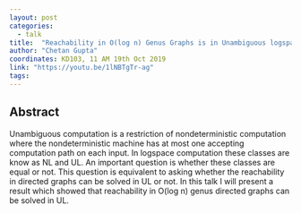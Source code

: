 ```yaml
---
layout: post
categories:
  - talk
title:  "Reachability in O(log n) Genus Graphs is in Unambiguous logspace"
author: "Chetan Gupta"
coordinates: KD103, 11 AM 19th Oct 2019
link: "https://youtu.be/1lNBTgTr-ag"
tags: 
---
```

## Abstract

Unambiguous computation is a restriction of nondeterministic computation where the nondeterministic machine has at most one accepting computation path on each input.  In logspace computation these classes are know as NL and UL.  An important question is whether these classes are equal or not. This question is equivalent to asking whether the reachability in directed graphs can be solved in UL or not. In this talk I will present a result which showed that reachability in O(log n) genus directed graphs can be solved in UL.
